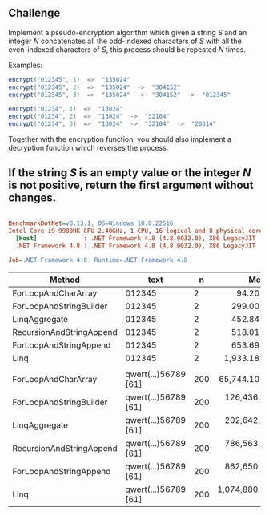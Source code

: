 ## Challenge

Implement a pseudo-encryption algorithm which given a string *S* and an integer *N* concatenates all the odd-indexed characters of *S* with all the even-indexed characters of *S*, this process should be repeated *N* times.

Examples:

```c#
encrypt("012345", 1)  =>  "135024"
encrypt("012345", 2)  =>  "135024"  ->  "304152"
encrypt("012345", 3)  =>  "135024"  ->  "304152"  ->  "012345"

encrypt("01234", 1)  =>  "13024"
encrypt("01234", 2)  =>  "13024"  ->  "32104"
encrypt("01234", 3)  =>  "13024"  ->  "32104"  ->  "20314"
```

Together with the encryption function, you should also implement a decryption function which reverses the process.

If the string *S* is an empty value or the integer *N* is not positive, return the first argument without changes.
---

``` ini

BenchmarkDotNet=v0.13.1, OS=Windows 10.0.22616
Intel Core i9-9980HK CPU 2.40GHz, 1 CPU, 16 logical and 8 physical cores
  [Host]             : .NET Framework 4.8 (4.8.9032.0), X86 LegacyJIT
  .NET Framework 4.8 : .NET Framework 4.8 (4.8.9032.0), X86 LegacyJIT

Job=.NET Framework 4.8  Runtime=.NET Framework 4.8  

```
|                   Method |                 text |   n |            Mean |         Error |        StdDev | Ratio | RatioSD |    Gen 0 |   Allocated |
|------------------------- |--------------------- |---- |----------------:|--------------:|--------------:|------:|--------:|---------:|------------:|
|      ForLoopAndCharArray |               012345 |   2 |        94.20 ns |      0.928 ns |      0.868 ns |  0.32 |    0.00 |   0.0397 |       208 B |
|  ForLoopAndStringBuilder |               012345 |   2 |       299.00 ns |      1.534 ns |      1.281 ns |  1.00 |    0.00 |   0.1345 |       705 B |
|            LinqAggregate |               012345 |   2 |       452.84 ns |      1.020 ns |      0.797 ns |  1.51 |    0.01 |   0.1311 |       689 B |
| RecursionAndStringAppend |               012345 |   2 |       518.01 ns |      2.418 ns |      2.019 ns |  1.73 |    0.01 |   0.1450 |       761 B |
|   ForLoopAndStringAppend |               012345 |   2 |       653.69 ns |      3.741 ns |      3.123 ns |  2.19 |    0.01 |   0.1869 |       981 B |
|                     Linq |               012345 |   2 |     1,933.18 ns |     17.829 ns |     15.805 ns |  6.46 |    0.06 |   0.3853 |     2,027 B |
|                          |                      |     |                 |               |               |       |         |          |             |
|      ForLoopAndCharArray | qwert(...)56789 [61] | 200 |    65,744.10 ns |    346.587 ns |    307.241 ns |  0.52 |    0.00 |  20.7520 |   108,961 B |
|  ForLoopAndStringBuilder | qwert(...)56789 [61] | 200 |   126,436.05 ns |    949.983 ns |    842.135 ns |  1.00 |    0.00 |  42.4805 |   222,730 B |
|            LinqAggregate | qwert(...)56789 [61] | 200 |   202,642.27 ns |    754.493 ns |    630.036 ns |  1.60 |    0.01 |  27.0996 |   142,755 B |
| RecursionAndStringAppend | qwert(...)56789 [61] | 200 |   786,563.32 ns |  2,723.688 ns |  2,126.476 ns |  6.22 |    0.04 | 347.6563 | 1,824,288 B |
|   ForLoopAndStringAppend | qwert(...)56789 [61] | 200 |   862,650.41 ns |  4,210.699 ns |  3,516.124 ns |  6.82 |    0.05 | 371.0938 | 1,947,957 B |
|                     Linq | qwert(...)56789 [61] | 200 | 1,074,880.73 ns | 11,743.710 ns | 10,410.493 ns |  8.50 |    0.11 | 226.5625 | 1,193,768 B |

